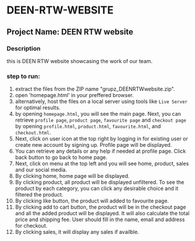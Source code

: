 # DEEN-RTW-WEBSITE
## Project Name: DEEN RTW website
### Description
this is DEEN RTW website showcasing the work of our team.

### step to run:
1. extract the files from the ZIP name "grupz_DEENRTWwebsite.zip".
2. open 'homepage.html' in your preffered browser.
3. alternatively, host the files on a local server using tools like `Live Server` for optimal results.
4. by opening `homepage.html`, you will see the main page. Next, you can retrieve `profile page`, `product page`, `favourite page` and `checkout page` by opening `profile.html`, `product.html`, `favourite.html`, and `checkout.html`.
5. Next, click on user icon at the top right by logging in for existing user or create new account by signing up. Profile page will be displayed.
6. You can retrieve any details or any help if needed at profile page. Click back button to go back to home page.
7. Next, click on menu at the top left and you will see home, product, sales and our social media.
8. By clicking home, home page will be displayed.
9. By clicking product, all product will be displayed unfiltered. To see the product by each category, you can click any desirable choice and it filtered the product.
10. By clicking like button, the product will added to favourite page.
11. By clicking add to cart button, the product will be in the checkout page and all the added product will be displayed. It will also calculate the total price and shipping fee. User should fill in the name, email and address for checkout.
12. By clicking sales, it will display any sales if availble.
